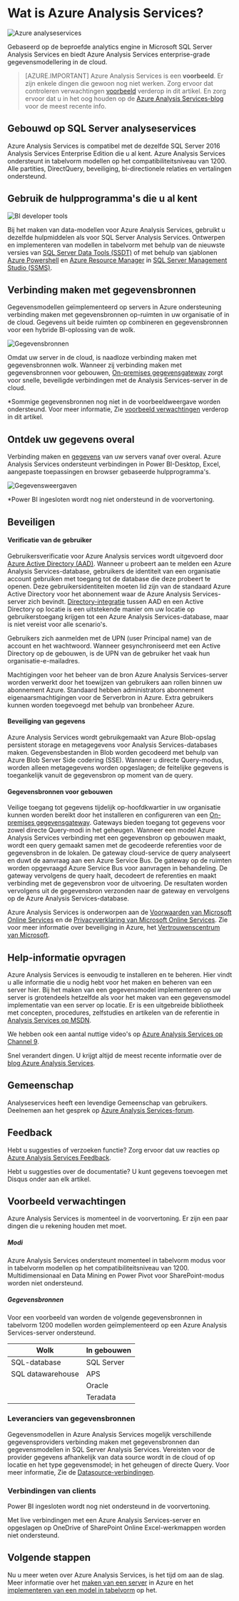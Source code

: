 <properties
   pageTitle="Wat is Azure Analysis Services | Microsoft Azure"
   description="De grote lijnen van Analysis Services ophalen in Azure."
   services="analysis-services"
   documentationCenter=""
   authors="minewiskan"
   manager="erikre"
   editor=""
   tags=""/>
<tags
   ms.service="analysis-services"
   ms.devlang="NA"
   ms.topic="article"
   ms.tgt_pltfrm="NA"
   ms.workload="na"
   ms.date="10/25/2016"
   ms.author="owend"/>

# <a name="what-is-azure-analysis-services"></a>Wat is Azure Analysis Services?
![Azure analyseservices](./media/analysis-services-overview/aas-overview-aas-icon.png)

Gebaseerd op de beproefde analytics engine in Microsoft SQL Server Analysis Services en biedt Azure Analysis Services enterprise-grade gegevensmodellering in de cloud.

> [AZURE.IMPORTANT] Azure Analysis Services is een **voorbeeld**. Er zijn enkele dingen die gewoon nog niet werken. Zorg ervoor dat controleren verwachtingen [voorbeeld](#preview-expectations) verderop in dit artikel. En zorg ervoor dat u in het oog houden op de [Azure Analysis Services-blog](https://go.microsoft.com/fwlink/?linkid=830920) voor de meest recente info.

## <a name="built-on-sql-server-analysis-services"></a>Gebouwd op SQL Server analyseservices
Azure Analysis Services is compatibel met de dezelfde SQL Server 2016 Analysis Services Enterprise Edition die u al kent. Azure Analysis Services ondersteunt in tabelvorm modellen op het compatibiliteitsniveau van 1200. Alle partities, DirectQuery, beveiliging, bi-directionele relaties en vertalingen ondersteund.

## <a name="use-the-tools-you-already-know"></a>Gebruik de hulpprogramma's die u al kent
![BI developer tools](./media/analysis-services-overview/aas-overview-dev-tools.png)

Bij het maken van data-modellen voor Azure Analysis Services, gebruikt u dezelfde hulpmiddelen als voor SQL Server Analysis Services. Ontwerpen en implementeren van modellen in tabelvorm met behulp van de nieuwste versies van [SQL Server Data Tools (SSDT)](https://msdn.microsoft.com/library/mt204009.aspx) of met behulp van sjablonen [Azure Powershell](../powershell-install-configure.md) en [Azure Resource Manager](../azure-resource-manager/resource-group-overview.md) in [SQL Server Management Studio (SSMS)](https://msdn.microsoft.com/library/mt238290.aspx).

## <a name="connect-to-data-sources"></a>Verbinding maken met gegevensbronnen
Gegevensmodellen geïmplementeerd op servers in Azure ondersteuning verbinding maken met gegevensbronnen op-ruimten in uw organisatie of in de cloud. Gegevens uit beide ruimten op combineren en gegevensbronnen voor een hybride BI-oplossing van de wolk.

![Gegevensbronnen](./media/analysis-services-overview/aas-overview-data-sources.png)

Omdat uw server in de cloud, is naadloze verbinding maken met gegevensbronnen wolk. Wanneer zij verbinding maken met gegevensbronnen voor gebouwen, [On-premises gegevensgateway](analysis-services-gateway.md) zorgt voor snelle, beveiligde verbindingen met de Analysis Services-server in de cloud.  

 \*Sommige gegevensbronnen nog niet in de voorbeeldweergave worden ondersteund. Voor meer informatie, Zie [voorbeeld verwachtingen](#preview-expectations) verderop in dit artikel.

## <a name="explore-your-data-from-anywhere"></a>Ontdek uw gegevens overal
Verbinding maken en [gegevens](analysis-services-connect.md) van uw servers vanaf over overal. Azure Analysis Services ondersteunt verbindingen in Power BI-Desktop, Excel, aangepaste toepassingen en browser gebaseerde hulpprogramma's.

![Gegevensweergaven](./media/analysis-services-overview/aas-overview-visualization.png)

 \*Power BI ingesloten wordt nog niet ondersteund in de voorvertoning.

## <a name="secure"></a>Beveiligen

#### <a name="user-authentication"></a>Verificatie van de gebruiker
Gebruikersverificatie voor Azure Analysis services wordt uitgevoerd door [Azure Active Directory (AAD)](../active-directory/active-directory-whatis.md). Wanneer u probeert aan te melden een Azure Analysis Services-database, gebruikers de identiteit van een organisatie account gebruiken met toegang tot de database die deze probeert te openen. Deze gebruikersidentiteiten moeten lid zijn van de standaard Azure Active Directory voor het abonnement waar de Azure Analysis Services-server zich bevindt. [Directory-integratie](https://technet.microsoft.com/library/jj573653.aspx) tussen AAD en een Active Directory op locatie is een uitstekende manier om uw locatie op gebruikerstoegang krijgen tot een Azure Analysis Services-database, maar is niet vereist voor alle scenario's.

Gebruikers zich aanmelden met de UPN (user Principal name) van de account en het wachtwoord. Wanneer gesynchroniseerd met een Active Directory op de gebouwen, is de UPN van de gebruiker het vaak hun organisatie-e-mailadres.

Machtigingen voor het beheer van de bron Azure Analysis Services-server worden verwerkt door het toewijzen van gebruikers aan rollen binnen uw abonnement Azure. Standaard hebben administrators abonnement eigenaarsmachtigingen voor de Serverbron in Azure. Extra gebruikers kunnen worden toegevoegd met behulp van bronbeheer Azure.

#### <a name="data-security"></a>Beveiliging van gegevens
Azure Analysis Services wordt gebruikgemaakt van Azure Blob-opslag persistent storage en metagegevens voor Analysis Services-databases maken. Gegevensbestanden in Blob worden gecodeerd met behulp van Azure Blob Server Side codering (SSE). Wanneer u directe Query-modus, worden alleen metagegevens worden opgeslagen; de feitelijke gegevens is toegankelijk vanuit de gegevensbron op moment van de query.

#### <a name="on-premises-data-sources"></a>Gegevensbronnen voor gebouwen
Veilige toegang tot gegevens tijdelijk op-hoofdkwartier in uw organisatie kunnen worden bereikt door het installeren en configureren van een [On-premises gegevensgateway](analysis-services-gateway.md). Gateways bieden toegang tot gegevens voor zowel directe Query-modi in het geheugen. Wanneer een model Azure Analysis Services verbinding met een gegevensbron op gebouwen maakt, wordt een query gemaakt samen met de gecodeerde referenties voor de gegevensbron in de lokalen. De gateway cloud-service de query analyseert en duwt de aanvraag aan een Azure Service Bus. De gateway op de ruimten worden opgevraagd Azure Service Bus voor aanvragen in behandeling. De gateway vervolgens de query haalt, decodeert de referenties en maakt verbinding met de gegevensbron voor de uitvoering. De resultaten worden vervolgens uit de gegevensbron verzonden naar de gateway en vervolgens op de Azure Analysis Services-database.

Azure Analysis Services is onderworpen aan de [Voorwaarden van Microsoft Online Services](http://www.microsoftvolumelicensing.com/DocumentSearch.aspx?Mode=3&DocumentTypeId=31) en de [Privacyverklaring van Microsoft Online Services](https://www.microsoft.com/privacystatement/OnlineServices/Default.aspx).
Zie voor meer informatie over beveiliging in Azure, het [Vertrouwenscentrum van Microsoft](https://www.microsoft.com/trustcenter/Security/AzureSecurity).

## <a name="get-help"></a>Help-informatie opvragen
Azure Analysis Services is eenvoudig te installeren en te beheren. Hier vindt u alle informatie die u nodig hebt voor het maken en beheren van een server hier. Bij het maken van een gegevensmodel implementeren op uw server is grotendeels hetzelfde als voor het maken van een gegevensmodel implementatie van een server op locatie. Er is een uitgebreide bibliotheek met concepten, procedures, zelfstudies en artikelen van de referentie in [Analysis Services op MSDN](https://msdn.microsoft.com/library/bb522607.aspx).

We hebben ook een aantal nuttige video's op [Azure Analysis Services op Channel 9](https://channel9.msdn.com/series/Azure-Analysis-Services).

Snel verandert dingen. U krijgt altijd de meest recente informatie over de [blog Azure Analysis Services](https://go.microsoft.com/fwlink/?linkid=830920).

## <a name="community"></a>Gemeenschap
Analyseservices heeft een levendige Gemeenschap van gebruikers. Deelnemen aan het gesprek op [Azure Analysis Services-forum](https://aka.ms/azureanalysisservicesforum).

## <a name="feedback"></a>Feedback
Hebt u suggesties of verzoeken functie? Zorg ervoor dat uw reacties op [Azure Analysis Services Feedback](https://aka.ms/azureanalysisservicesfeedback).

Hebt u suggesties over de documentatie? U kunt gegevens toevoegen met Disqus onder aan elk artikel.

## <a name="preview-expectations"></a>Voorbeeld verwachtingen
Azure Analysis Services is momenteel in de voorvertoning. Er zijn een paar dingen die u rekening houden met moet.

##### <a name="server-modes"></a>Modi
Azure Analysis Services ondersteunt momenteel in tabelvorm modus voor in tabelvorm modellen op het compatibiliteitsniveau van 1200. Multidimensionaal en Data Mining en Power Pivot voor SharePoint-modus worden niet ondersteund.

##### <a name="data-sources"></a>Gegevensbronnen
Voor een voorbeeld van worden de volgende gegevensbronnen in tabelvorm 1200 modellen worden geïmplementeerd op een Azure Analysis Services-server ondersteund.

| **Wolk** | **In gebouwen** |
|--------------|------------|
| SQL-database | SQL Server |
| SQL datawarehouse | APS |
|      | Oracle |
|       | Teradata |


### <a name="data-source-providers"></a>Leveranciers van gegevensbronnen
Gegevensmodellen in Azure Analysis Services mogelijk verschillende gegevensproviders verbinding maken met gegevensbronnen dan gegevensmodellen in SQL Server Analysis Services. Vereisten voor de provider gegevens afhankelijk van data source wordt in de cloud of op locatie en het type gegevensmodel; in het geheugen of directe Query. Voor meer informatie, Zie de [Datasource-verbindingen](analysis-services-datasource.md).


### <a name="client-connections"></a>Verbindingen van clients
Power BI ingesloten wordt nog niet ondersteund in de voorvertoning.

Met live verbindingen met een Azure Analysis Services-server en opgeslagen op OneDrive of SharePoint Online Excel-werkmappen worden niet ondersteund.



## <a name="next-steps"></a>Volgende stappen
Nu u meer weten over Azure Analysis Services, is het tijd om aan de slag. Meer informatie over het [maken van een server](analysis-services-create-server.md) in Azure en het [implementeren van een model in tabelvorm](analysis-services-deploy.md) op het.
